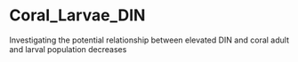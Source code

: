 # Coral_Larvae_DIN
Investigating the potential relationship between elevated DIN and coral adult and larval population decreases

